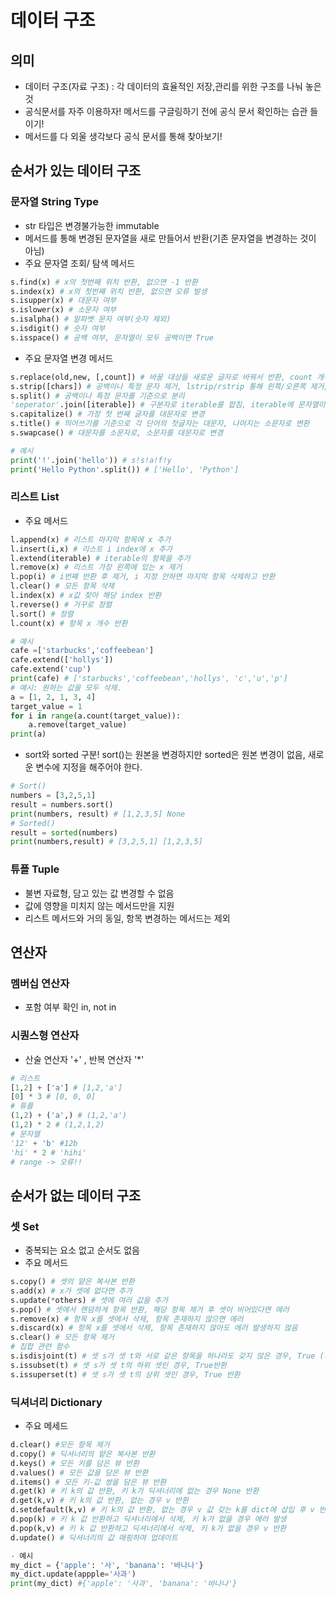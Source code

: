 # 데이터 구조

## 의미
- 데이터 구조(자료 구조) : 각 데이터의 효율적인 저장,관리를 위한 구조를 나눠 놓은 것
- 공식문서를 자주 이용하자! 메서드를 구글링하기 전에 공식 문서 확인하는 습관 들이기!
- 메서드를 다 외울 생각보다 공식 문서를 통해 찾아보기!  

## 순서가 있는 데이터 구조
### 문자열 String Type
- str 타입은 변경불가능한 immutable
- 메서드를 통해 변경된 문자열을 새로 만들어서 반환(기존 문자열을 변경하는 것이 아님)
- 주요 문자열 조회/ 탐색 메서드 
```python
s.find(x) # x의 첫번째 위치 반환, 없으면 -1 반환
s.index(x) # x의 첫번째 위치 반환, 없으면 오류 발생
s.isupper(x) # 대문자 여부
s.islower(x) # 소문자 여부
s.isalpha() # 알파벳 문자 여부(숫자 제외)
s.isdigit() # 숫자 여부
s.isspace() # 공백 여부, 문자열이 모두 공백이면 True
```
- 주요 문자열 변경 메서드
```python
s.replace(old,new, [,count]) # 바꿀 대상을 새로운 글자로 바꿔서 반환, count 개수 만큼 old를 new로 바꿈
s.strip([chars]) # 공백이나 특정 문자 제거, lstrip/rstrip 통해 왼쪽/오른쪽 제거, 특정문자 지정하면 그 문자 제거(모든 조합을 이용해서)
s.split() # 공백이나 특정 문자를 기준으로 분리
'seperator'.join([iterable]) # 구분자로 iterable를 합침, iterable에 문자열이 아닌 값이 있으면 TypeError 발생
s.capitalize() # 가장 첫 번째 글자를 대문자로 변경
s.title() # 띄어쓰기를 기준으로 각 단어의 첫글자는 대문자, 나머지는 소문자로 변환
s.swapcase() # 대문자를 소문자로, 소문자를 대문자로 변경

# 예시
print('!'.join('hello')) # s!s!a!f!y
print('Hello Python'.split()) # ['Hello', 'Python']
```

### 리스트 List
- 주요 메서드
```python
l.append(x) # 리스트 마지막 항목에 x 추가
l.insert(i,x) # 리스트 i index에 x 추가
l.extend(iterable) # iterable의 항목을 추가
l.remove(x) # 리스트 가장 왼쪽에 있는 x 제거
l.pop(i) # i번째 반환 후 제거, i 지정 안하면 마지막 항목 삭제하고 반환
l.clear() # 모든 항목 삭제
l.index(x) # x값 찾아 해당 index 반환
l.reverse() # 거꾸로 정렬
l.sort() # 정렬
l.count(x) # 항목 x 개수 반환

# 예시
cafe =['starbucks','coffeebean']
cafe.extend(['hollys'])
cafe.extend('cup')
print(cafe) # ['starbucks','coffeebean','hollys', 'c','u','p']
# 예시: 원하는 값을 모두 삭제.
a = [1, 2, 1, 3, 4]
target_value = 1
for i in range(a.count(target_value)):
    a.remove(target_value)
print(a)
```
- sort와 sorted 구분!
sort()는 원본을 변경하지만 sorted은 원본 변경이 없음, 새로운 변수에 지정을 해주어야 한다.
```python
# Sort()
numbers = [3,2,5,1]
result = numbers.sort()
print(numbers, result) # [1,2,3,5] None
# Sorted()
result = sorted(numbers)
print(numbers,result) # [3,2,5,1] [1,2,3,5]
```

### 튜플 Tuple
- 불변 자료형, 담고 있는 값 변경할 수 없음
- 값에 영향을 미치지 않는 메서드만을 지원
- 리스트 메서드와 거의 동일, 항목 변경하는 메서드는 제외


## 연산자
### 멤버십 연산자
- 포함 여부 확인 in, not in
### 시퀀스형 연산자
- 산술 연산자 '+' , 반복 연산자 '*'
```python
# 리스트
[1,2] + ['a'] # [1,2,'a']
[0] * 3 # [0, 0, 0]
# 튜플
(1,2) + ('a',) # (1,2,'a')
(1,2) * 2 # (1,2,1,2)
# 문자열
'12' + 'b' #12b
'hi' * 2 # 'hihi'
# range -> 오류!!
```

## 순서가 없는 데이터 구조
### 셋 Set
- 중복되는 요소 없고 순서도 없음
- 주요 메서드
```python
s.copy() # 셋의 얕은 복사본 반환
s.add(x) # x가 셋에 없다면 추가
s.update(*others) # 셋에 여러 값을 추가
s.pop() # 셋에서 랜덤하게 항목 반환, 해당 항목 제거 후 셋이 비어있다면 에러
s.remove(x) # 항목 x를 셋에서 삭제, 항목 존재하지 않으면 에러
s.discard(x) # 항목 x를 셋에서 삭제, 항목 존재하지 않아도 에러 발생하지 않음
s.clear() # 모든 항목 제거
# 집합 관련 함수
s.isdisjoint(t) # 셋 s가 셋 t와 서로 같은 항목을 하나라도 갖지 않은 경우, True (서로소인가)
s.issubset(t) # 셋 s가 셋 t의 하위 셋인 경우, True반환
s.issuperset(t) # 셋 s가 셋 t의 상위 셋인 경우, True 반환
```

### 딕셔너리 Dictionary
- 주요 메세드
```python
d.clear() #모든 항목 제거
d.copy() # 딕셔너리의 얕은 복사본 반환
d.keys() # 모든 키를 담은 뷰 반환
d.values() # 모든 값을 담은 뷰 반환
d.items() # 모든 키-값 쌍을 담은 뷰 반환
d.get(k) # 키 k의 값 반환, 키 k가 딕셔너리에 없는 경우 None 반환
d.get(k,v) # 키 k의 값 반환, 없는 경우 v 반환
d.setdefault(k,v) # 키 k의 값 반환, 없는 경우 v 값 갖는 k를 dict에 삽입 후 v 반환
d.pop(k) # 키 k 값 반환하고 딕셔너리에서 삭제, 키 k가 없을 경우 에러 발생
d.pop(k,v) # 키 k 값 반환하고 딕셔너리에서 삭제, 키 k가 없을 경우 v 반환
d.update() # 딕셔너리의 값 매핑하여 업데이트

- 예시
my_dict = {'apple': '사', 'banana': '바나나'}
my_dict.update(appple='사과')
print(my_dict) #{'apple': '사과', 'banana': '바나나'}
```




